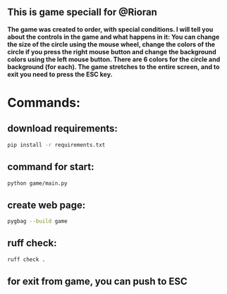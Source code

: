 ## This is game speciall for @Rioran

**The game was created to order, with special conditions.
I will tell you about the controls in the game and what happens in it:
You can change the size of the circle using the mouse wheel, change the colors of the circle if you press the right mouse button
and change the background colors using the left mouse button.
There are 6 colors for the circle and background (for each).
The game stretches to the entire screen, and to exit you need to press the ESC key.**

# Commands:

## download requirements:
```bash
pip install -r requirements.txt
```
## command for start:
```bash
python game/main.py
```
## create web page:
```bash
pygbag --build game
```
## ruff check:
```bash
ruff check .
```

## for exit from game, you can push to ESC
